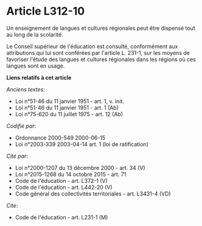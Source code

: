# Article L312-10

Un enseignement de langues et cultures régionales peut être dispensé tout au long de la scolarité.

Le Conseil supérieur de l'éducation est consulté, conformément aux attributions qui lui sont conférées par l'article L.
231-1, sur les moyens de favoriser l'étude des langues et cultures régionales dans les régions où ces langues sont en usage.

**Liens relatifs à cet article**

_Anciens textes_:

  - Loi n°51-46 du 11 janvier 1951 - art. 1, v. init.
  - Loi n°51-46 du 11 janvier 1951 - art. 1 (Ab)
  - Loi n°75-620 du 11 juillet 1975 - art. 12 (Ab)

_Codifié par_:

  - Ordonnance 2000-549 2000-06-15
  - Loi n°2003-339 2003-04-14 art. 1 (loi de ratification)

_Cité par_:

  - Loi n°2000-1207 du 13 décembre 2000 - art. 34 (V)
  - Loi n°2015-1268 du 14 octobre 2015 - art. 71
  - Code de l'éducation - art. L372-1 (V)
  - Code de l'éducation - art. L442-20 (V)
  - Code général des collectivités territoriales - art. L3431-4 (VD)

_Cite_:

  - Code de l'éducation - art. L231-1 (M)
